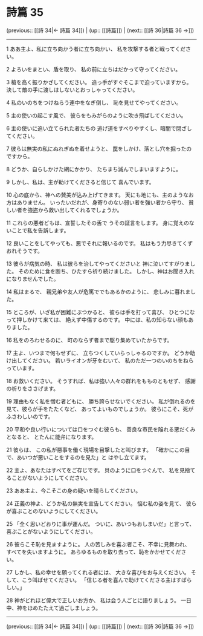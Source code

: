 # 詩篇 35

(previous:: [[詩 34|← 詩篇 34]]) | (up:: [[詩篇]]) | (next:: [[詩 36|詩篇 36 →]])

***


1 ああ主よ、私に立ち向かう者に立ち向かい、 私を攻撃する者と戦ってください。 

2 よろいをまとい、盾を取り、 私の前に立ちはだかって守ってください。 

3 槍を高く振りかざしてください。 追っ手がすぐそこまで迫っていますから。 決して敵の手に渡しはしないとおっしゃってください。 

4 私のいのちをつけねらう連中をなぎ倒し、 恥を見せてやってください。 

5 主の使いの起こす風で、 彼らをもみがらのように吹き飛ばしてください。 

6 主の使いに追い立てられた者たちの 逃げ道をすべりやすくし、暗闇で閉ざしてください。 

7 彼らは無実の私にぬれぎぬを着せようと、 罠をしかけ、落とし穴を掘ったのですから。 

8 どうか、自らしかけた網にかかり、 たちまち滅んでしまいますように。 

9 しかし、私は、主が助けてくださると信じて 喜んでいます。 

10 心の底から、神への賛美が込み上げてきます。 天にも地にも、主のようなお方はありません。 いったいだれが、身寄りのない弱い者を強い者から守り、 貧しい者を強盗から救い出してくれるでしょうか。 

11 これらの悪者どもは、宣誓したその舌で うその証言をします。 身に覚えのないことで私を告訴します。 

12 良いことをしてやっても、悪でそれに報いるのです。 私はもう力尽きてくずおれそうです。 

13 彼らが病気の時、 私は彼らを治してやってくださいと 神に泣いてすがりました。 そのために食を断ち、ひたすら祈り続けました。 しかし、神はお聞き入れになりませんでした。 

14 私はまるで、 親兄弟や友人が危篤ででもあるかのように、 悲しみに暮れました。 

15 ところが、いざ私が困難にぶつかると、 彼らは手を打って喜び、 ひとつになって押しかけて来ては、 絶えず中傷するのです。 中には、私の知らない顔もありました。 

16 私をのろわせるのに、 町のならず者まで駆り集めていたからです。 

17 主よ、いつまで何もせずに、 立ちつくしていらっしゃるのですか。 どうか助け出してください。 若いライオンが牙をむいて、 私のただ一つのいのちをねらっています。 

18 お救いください。 そうすれば、私は強い人々の群れをもものともせず、 感謝の祈りをささげます。 

19 理由もなく私を憎む者どもに、 勝ち誇らせないでください。 私が倒れるのを見て、彼らが手をたたくなど、 あってよいものでしょうか。 彼らにこそ、死がふさわしいのです。 

20 平和や良い行いについては口をつぐむ彼らも、 善良な市民を陥れる悪だくみとなると、 とたんに能弁になります。 

21 彼らは、 この私が悪事を働く現場を目撃したと叫びます。 「確かにこの目で、あいつが悪いことをするのを見た」と はやし立てます。 

22 主よ、あなたはすべてをご存じです。 貝のように口をつぐんで、 私を見捨てることがないようにしてください。 

23 ああ主よ、今こそこの身の疑いを晴らしてください。 

24 正義の神よ、どうか私の無実を宣告してください。 悩む私の姿を見て、 彼らが喜ぶことのないようにしてください。 

25 「全く思いどおりに事が運んだ。 ついに、あいつもおしまいだ」と言って、 喜ぶことがないようにしてください。 

26 彼らこそ恥を見ますように。 人の苦しみを喜ぶ者こそ、不幸に見舞われ、 すべてを失いますように。 あらゆるものを取り去って、恥をかかせてください。 

27 しかし、私の幸せを願ってくれる者には、 大きな喜びをお与えください。 そして、こう叫ばせてください。 「信じる者を喜んで助けてくださる主はすばらしい。」 

28 神がどれほど偉大で正しいお方か、 私は会う人ごとに語りましょう。 一日中、神をほめたたえて過ごしましょう。

***

(previous:: [[詩 34|← 詩篇 34]]) | (up:: [[詩篇]]) | (next:: [[詩 36|詩篇 36 →]])
